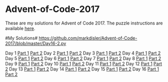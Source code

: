 # Advent-of-Code-2017
These are my solutions for Advent of Code 2017.
The puzzle instructions are available [here](https://adventofcode.com/2017).

#My Solutions#
https://github.com/markdisler/Advent-of-Code-2017/blob/master/Day16-2.py

Day 1   [Part 1](https://github.com/markdisler/Advent-of-Code-2017/blob/master/Day1-1.py)    [Part 2](https://github.com/markdisler/Advent-of-Code-2017/blob/master/Day1-2.py)
Day 2   [Part 1](https://github.com/markdisler/Advent-of-Code-2017/blob/master/Day2-1.py)    [Part 2](https://github.com/markdisler/Advent-of-Code-2017/blob/master/Day2-2.py)
Day 3   [Part 1](https://github.com/markdisler/Advent-of-Code-2017/blob/master/Day3-1.py)    [Part 2](https://github.com/markdisler/Advent-of-Code-2017/blob/master/Day3-2.py)
Day 4   [Part 1](https://github.com/markdisler/Advent-of-Code-2017/blob/master/Day4-1.py)    [Part 2](https://github.com/markdisler/Advent-of-Code-2017/blob/master/Day4-2.py)
Day 5   [Part 1](https://github.com/markdisler/Advent-of-Code-2017/blob/master/Day5-1.py)    [Part 2](https://github.com/markdisler/Advent-of-Code-2017/blob/master/Day5-2.py)
Day 6   [Part 1](https://github.com/markdisler/Advent-of-Code-2017/blob/master/Day6-1.py)    [Part 2](https://github.com/markdisler/Advent-of-Code-2017/blob/master/Day6-2.py)
Day 7   [Part 1](https://github.com/markdisler/Advent-of-Code-2017/blob/master/Day7-1.py)    [Part 2](https://github.com/markdisler/Advent-of-Code-2017/blob/master/Day7-2.py)
Day 8   [Part 1](https://github.com/markdisler/Advent-of-Code-2017/blob/master/Day8-1.py)    [Part 2](https://github.com/markdisler/Advent-of-Code-2017/blob/master/Day8-2.py)
Day 9   [Part 1](https://github.com/markdisler/Advent-of-Code-2017/blob/master/Day9-1.py)    [Part 2](https://github.com/markdisler/Advent-of-Code-2017/blob/master/Day9-2.py)
Day 10   [Part 1](https://github.com/markdisler/Advent-of-Code-2017/blob/master/Day10-1.py)    [Part 2](https://github.com/markdisler/Advent-of-Code-2017/blob/master/Day10-2.py)
Day 11   [Part 1](https://github.com/markdisler/Advent-of-Code-2017/blob/master/Day11-1.py)    [Part 2](https://github.com/markdisler/Advent-of-Code-2017/blob/master/Day11-2.py)
Day 12   [Part 1](https://github.com/markdisler/Advent-of-Code-2017/blob/master/Day12-1.py)    [Part 2](https://github.com/markdisler/Advent-of-Code-2017/blob/master/Day12-2.py)
Day 13   [Part 1](https://github.com/markdisler/Advent-of-Code-2017/blob/master/Day13-1.py)    [Part 2](https://github.com/markdisler/Advent-of-Code-2017/blob/master/Day13-2.py)
Day 14   [Part 1](https://github.com/markdisler/Advent-of-Code-2017/blob/master/Day14-1.py)    [Part 2](https://github.com/markdisler/Advent-of-Code-2017/blob/master/Day14-2.py)
Day 15   [Part 1](https://github.com/markdisler/Advent-of-Code-2017/blob/master/Day15-1.py)    [Part 2](https://github.com/markdisler/Advent-of-Code-2017/blob/master/Day15-2.py)
Day 16   [Part 1](https://github.com/markdisler/Advent-of-Code-2017/blob/master/Day16-1.py)    [Part 2](https://github.com/markdisler/Advent-of-Code-2017/blob/master/Day16-2.py)
